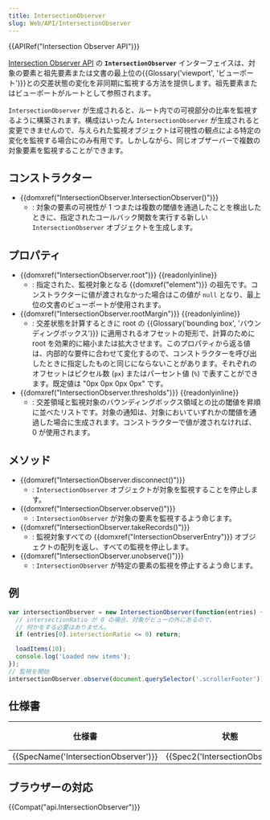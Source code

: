 ```yaml
---
title: IntersectionObserver
slug: Web/API/IntersectionObserver
---
```

{{APIRef("Intersection Observer API")}}

[Intersection Observer API](/ja/docs/Web/API/Intersection_Observer_API) の **`IntersectionObserver`** インターフェイスは、対象の要素と祖先要素または文書の最上位の{{Glossary('viewport', 'ビューポート')}}との交差状態の変化を非同期に監視する方法を提供します。祖先要素またはビューポートがルートとして参照されます。

`IntersectionObserver` が生成されると、ルート内での可視部分の比率を監視するように構築されます。構成はいったん `IntersectionObserver` が生成されると変更できませんので、与えられた監視オブジェクトは可視性の観点による特定の変化を監視する場合にのみ有用です。しかしながら、同じオブザーバーで複数の対象要素を監視することができます。

## コンストラクター

- {{domxref("IntersectionObserver.IntersectionObserver()")}}
  - : 対象の要素の可視性が 1 つまたは複数の閾値を通過したことを検出したときに、指定されたコールバック関数を実行する新しい `IntersectionObserver` オブジェクトを生成します。

## プロパティ

- {{domxref("IntersectionObserver.root")}} {{readonlyinline}}
  - : 指定された、監視対象となる {{domxref("element")}} の祖先です。コンストラクターに値が渡されなかった場合はこの値が `null` となり、最上位の文書のビューポートが使用されます。
- {{domxref("IntersectionObserver.rootMargin")}} {{readonlyinline}}
  - : 交差状態を計算するときに root の {{Glossary('bounding box', 'バウンディングボックス')}} に適用されるオフセットの矩形で、計算のために root を効果的に縮小または拡大させます。このプロパティから返る値は、内部的な要件に合わせて変化するので、コンストラクターを呼び出したときに指定したものと同じにならないことがあります。それぞれのオフセットはピクセル数 (`px`) またはパーセント値 (`%`) で表すことができます。既定値は "0px 0px 0px 0px" です。
- {{domxref("IntersectionObserver.thresholds")}} {{readonlyinline}}
  - : 交差領域と監視対象のバウンディングボックス領域との比の閾値を昇順に並べたリストです。対象の通知は、対象においていずれかの閾値を通過した場合に生成されます。コンストラクターで値が渡されなければ、 0 が使用されます。

## メソッド

- {{domxref("IntersectionObserver.disconnect()")}}
  - : `IntersectionObserver` オブジェクトが対象を監視することを停止します。
- {{domxref("IntersectionObserver.observe()")}}
  - : `IntersectionObserver` が対象の要素を監視するよう命じます。
- {{domxref("IntersectionObserver.takeRecords()")}}
  - : 監視対象すべての {{domxref("IntersectionObserverEntry")}} オブジェクトの配列を返し、すべての監視を停止します。
- {{domxref("IntersectionObserver.unobserve()")}}
  - : `IntersectionObserver` が特定の要素の監視を停止するよう命じます。

## 例

```js
var intersectionObserver = new IntersectionObserver(function(entries) {
  // intersectionRatio が 0 の場合、対象がビューの外にあるので、
  // 何かをする必要はありません。
  if (entries[0].intersectionRatio <= 0) return;

  loadItems(10);
  console.log('Loaded new items');
});
// 監視を開始
intersectionObserver.observe(document.querySelector('.scrollerFooter'));
```

## 仕様書

| 仕様書                                           | 状態                                         | 備考 |
| ------------------------------------------------ | -------------------------------------------- | ---- |
| {{SpecName('IntersectionObserver')}} | {{Spec2('IntersectionObserver')}} |      |

## ブラウザーの対応

{{Compat("api.IntersectionObserver")}}
